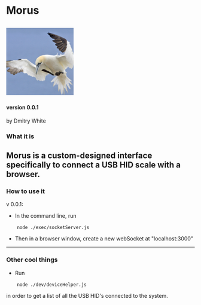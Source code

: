 # Morus
![Morus Logo](https://github.com/dmitrydwhite/morus/blob/master/icons/apple-icon-180x180.png?raw=true)
---
#### version 0.0.1
by Dmitry White

### What it is
Morus is a custom-designed interface specifically to connect a USB HID scale with a browser.
---
### How to use it
v 0.0.1: 
* In the command line, run
```
    node ./exec/socketServer.js
```
* Then in a browser window, create a new webSocket at "localhost:3000"
---
### Other cool things
* Run 
```
    node ./dev/deviceHelper.js
```
in order to get a list of all the USB HID's connected to the system.





